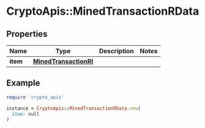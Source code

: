 # CryptoApis::MinedTransactionRData

## Properties

| Name | Type | Description | Notes |
| ---- | ---- | ----------- | ----- |
| **item** | [**MinedTransactionRI**](MinedTransactionRI.md) |  |  |

## Example

```ruby
require 'crypto_apis'

instance = CryptoApis::MinedTransactionRData.new(
  item: null
)
```


